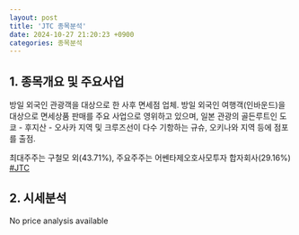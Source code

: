 ```yaml
---
layout: post
title: 'JTC 종목분석'
date: 2024-10-27 21:20:23 +0900
categories: 종목분석
---
```


## 1. 종목개요 및 주요사업

방일 외국인 관광객을 대상으로 한 사후 면세점 업체. 방일 외국인 여행객(인바운드)을 대상으로 면세상품 판매를 주요 사업으로 영위하고 있으며, 일본 관광의 골든루트인 도쿄 - 후지산 - 오사카 지역 및 크루즈선이 다수 기항하는 규슈, 오키나와 지역 등에 점포를 출점.

최대주주는 구철모 외(43.71%), 주요주주는 어쎈타제오호사모투자 합자회사(29.16%)
[#JTC](#)

## 2. 시세분석

No price analysis available
